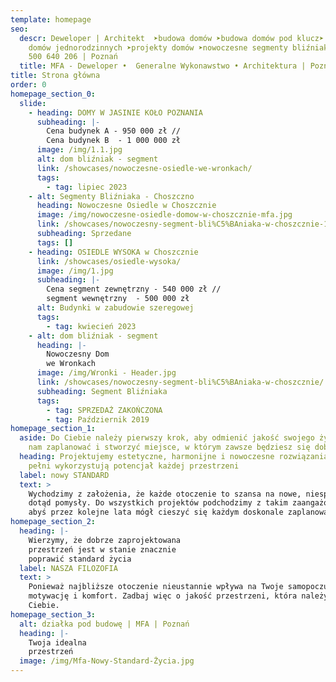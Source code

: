 ```yaml
---
template: homepage
seo:
  descr: Deweloper | Architekt  ➤budowa domów ➤budowa domów pod klucz➤ budowa
    domów jednorodzinnych ➤projekty domów ➤nowoczesne segmenty bliźniaka ☎ tel.
    500 640 206 | Poznań
  title: MFA - Deweloper •  Generalne Wykonawstwo • Architektura | Poznań
title: Strona główna
order: 0
homepage_section_0:
  slide:
    - heading: DOMY W JASINIE KOŁO POZNANIA
      subheading: |-
        Cena budynek A - 950 000 zł //
        Cena budynek B  - 1 000 000 zł
      image: /img/1.1.jpg
      alt: dom bliźniak - segment
      link: /showcases/nowoczesne-osiedle-we-wronkach/
      tags:
        - tag: lipiec 2023
    - alt: Segmenty Bliźniaka - Choszczno
      heading: Nowoczesne Osiedle w Choszcznie
      image: /img/nowoczesne-osiedle-domow-w-choszcznie-mfa.jpg
      link: /showcases/nowoczesny-segment-bli%C5%BAniaka-w-choszcznie-1/
      subheading: Sprzedane
      tags: []
    - heading: OSIEDLE WYSOKA w Choszcznie
      link: /showcases/osiedle-wysoka/
      image: /img/1.jpg
      subheading: |-
        Cena segment zewnętrzny - 540 000 zł //
        segment wewnętrzny  - 500 000 zł
      alt: Budynki w zabudowie szeregowej
      tags:
        - tag: kwiecień 2023
    - alt: dom bliźniak - segment
      heading: |-
        Nowoczesny Dom
        we Wronkach
      image: /img/Wronki - Header.jpg
      link: /showcases/nowoczesny-segment-bli%C5%BAniaka-w-choszcznie/
      subheading: Segment Bliźniaka
      tags:
        - tag: SPRZEDAŻ ZAKOŃCZONA
        - tag: Październik 2019
homepage_section_1:
  aside: Do Ciebie należy pierwszy krok, aby odmienić jakość swojego życia. Pozwól
    nam zaplanować i stworzyć miejsce, w którym zawsze będziesz się dobrze czuł.
  heading: Projektujemy estetyczne, harmonijne i nowoczesne rozwiązania, które w
    pełni wykorzystują potencjał każdej przestrzeni
  label: nowy STANDARD
  text: >
    Wychodzimy z założenia, że każde otoczenie to szansa na nowe, niespotykane
    dotąd pomysły. Do wszystkich projektów podchodzimy z takim zaangażowaniem,
    abyś przez kolejne lata mógł cieszyć się każdym doskonale zaplanowanym m2.
homepage_section_2:
  heading: |-
    Wierzymy, że dobrze zaprojektowana
    przestrzeń jest w stanie znacznie
    poprawić standard życia
  label: NASZA FILOZOFIA
  text: >
    Ponieważ najbliższe otoczenie nieustannie wpływa na Twoje samopoczucie,
    motywację i komfort. Zadbaj więc o jakość przestrzeni, która należy do
    Ciebie.
homepage_section_3:
  alt: działka pod budowę | MFA | Poznań
  heading: |-
    Twoja idealna
    przestrzeń
  image: /img/Mfa-Nowy-Standard-Życia.jpg
---
```

